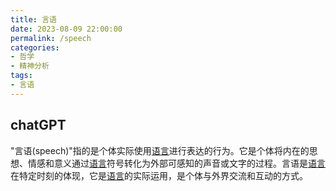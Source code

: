 ```yaml
---
title: 言语
date: 2023-08-09 22:00:00
permalink: /speech
categories:
- 哲学
- 精神分析
tags:
- 言语
---
```


## chatGPT
"言语(speech)"指的是个体实际使用[语言](/language)进行表达的行为。它是个体将内在的思想、情感和意义通过[语言](/language)符号转化为外部可感知的声音或文字的过程。言语是[语言](/language)在特定时刻的体现，它是[语言](/language)的实际运用，是个体与外界交流和互动的方式。